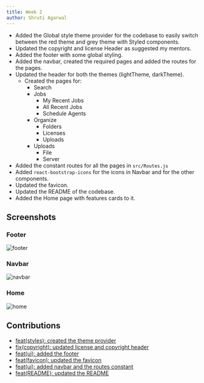 ```yaml
---
title: Week 2
author: Shruti Agarwal
---
```


<!--
SPDX-License-Identifier: CC-BY-SA-4.0

SPDX-FileCopyrightText: 2021 Shruti Agarwal <mail2shruti.ag@gmail.com>
-->

- Added the Global style theme provider for the codebase to easily switch between the red theme and grey theme with Styled components.
- Updated the copyright and license Header as suggested my mentors.
- Added the footer with some global styling.
- Added the navbar, created the required pages and added the routes for the pages.
- Updated the header for both the themes (lightTheme, darkTheme).
  - Created the pages for:
    - Search
    - Jobs
      - My Recent Jobs
      - All Recent Jobs
      - Schedule Agents
    - Organize
      - Folders
      - Licenses
      - Uploads
    - Uploads
      - File
      - Server
- Added the constant routes for all the pages in `src/Routes.js`
- Added `react-bootstrap-icons` for the icons in Navbar and for the other components.
- Updated the favicon.
- Updated the README of the codebase.
- Added the Home page with features cards to it.

## Screenshots

### Footer

![footer](/img/reactUI/pages/footer.png)

### Navbar

![navbar](/img/reactUI/pages/header.png)

### Home

![home](/img/reactUI/pages/Home/home.png)

## Contributions

- [feat(styles): created the theme provider](https://github.com/fossology/FOSSologyUI/pull/5)
- [fix(copyright): updated license and copyright header](https://github.com/fossology/FOSSologyUI/pull/7)
- [feat(ui): added the footer](https://github.com/fossology/FOSSologyUI/pull/10)
- [feat(favicon): updated the favicon](https://github.com/fossology/FOSSologyUI/pull/11)
- [feat(ui): added navbar and the routes constant](https://github.com/fossology/FOSSologyUI/pull/12)
- [feat(README): updated the README](https://github.com/fossology/FOSSologyUI/pull/13)
